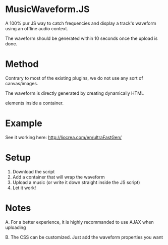 # MusicWaveform.JS
A 100% pur JS way to catch frequencies and display a track's waveform using an offline audio context.

The waveform should be generated within 10 seconds once the upload is done.

# Method

Contrary to most of the existing plugins, we do not use any sort of canvas/images.

The waveform is directly generated by creating dynamically HTML <div> elements inside a container.

# Example

See it working here: http://liocrea.com/en/ultraFastGen/


# Setup

1. Download the script
2. Add a container that will wrap the waveform
3. Upload a music (or write it down straight inside the JS script)
4. Let it work!

# Notes 
A. For a better experience, it is highly recommanded to use AJAX when uploading

B. The CSS can be customized. Just add the waveform properties you want
